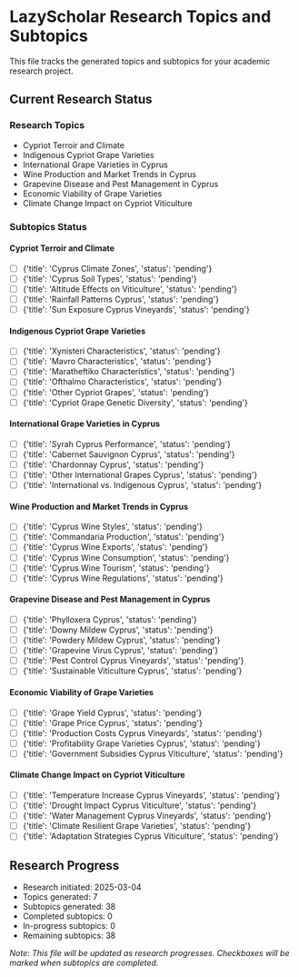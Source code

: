# LazyScholar Research Topics and Subtopics

This file tracks the generated topics and subtopics for your academic research project.

## Current Research Status

### Research Topics
- Cypriot Terroir and Climate
- Indigenous Cypriot Grape Varieties
- International Grape Varieties in Cyprus
- Wine Production and Market Trends in Cyprus
- Grapevine Disease and Pest Management in Cyprus
- Economic Viability of Grape Varieties
- Climate Change Impact on Cypriot Viticulture

### Subtopics Status

#### Cypriot Terroir and Climate
- [ ] {'title': 'Cyprus Climate Zones', 'status': 'pending'}
- [ ] {'title': 'Cyprus Soil Types', 'status': 'pending'}
- [ ] {'title': 'Altitude Effects on Viticulture', 'status': 'pending'}
- [ ] {'title': 'Rainfall Patterns Cyprus', 'status': 'pending'}
- [ ] {'title': 'Sun Exposure Cyprus Vineyards', 'status': 'pending'}

#### Indigenous Cypriot Grape Varieties
- [ ] {'title': 'Xynisteri Characteristics', 'status': 'pending'}
- [ ] {'title': 'Mavro Characteristics', 'status': 'pending'}
- [ ] {'title': 'Maratheftiko Characteristics', 'status': 'pending'}
- [ ] {'title': 'Ofthalmo Characteristics', 'status': 'pending'}
- [ ] {'title': 'Other Cypriot Grapes', 'status': 'pending'}
- [ ] {'title': 'Cypriot Grape Genetic Diversity', 'status': 'pending'}

#### International Grape Varieties in Cyprus
- [ ] {'title': 'Syrah Cyprus Performance', 'status': 'pending'}
- [ ] {'title': 'Cabernet Sauvignon Cyprus', 'status': 'pending'}
- [ ] {'title': 'Chardonnay Cyprus', 'status': 'pending'}
- [ ] {'title': 'Other International Grapes Cyprus', 'status': 'pending'}
- [ ] {'title': 'International vs. Indigenous Cyprus', 'status': 'pending'}

#### Wine Production and Market Trends in Cyprus
- [ ] {'title': 'Cyprus Wine Styles', 'status': 'pending'}
- [ ] {'title': 'Commandaria Production', 'status': 'pending'}
- [ ] {'title': 'Cyprus Wine Exports', 'status': 'pending'}
- [ ] {'title': 'Cyprus Wine Consumption', 'status': 'pending'}
- [ ] {'title': 'Cyprus Wine Tourism', 'status': 'pending'}
- [ ] {'title': 'Cyprus Wine Regulations', 'status': 'pending'}

#### Grapevine Disease and Pest Management in Cyprus
- [ ] {'title': 'Phylloxera Cyprus', 'status': 'pending'}
- [ ] {'title': 'Downy Mildew Cyprus', 'status': 'pending'}
- [ ] {'title': 'Powdery Mildew Cyprus', 'status': 'pending'}
- [ ] {'title': 'Grapevine Virus Cyprus', 'status': 'pending'}
- [ ] {'title': 'Pest Control Cyprus Vineyards', 'status': 'pending'}
- [ ] {'title': 'Sustainable Viticulture Cyprus', 'status': 'pending'}

#### Economic Viability of Grape Varieties
- [ ] {'title': 'Grape Yield Cyprus', 'status': 'pending'}
- [ ] {'title': 'Grape Price Cyprus', 'status': 'pending'}
- [ ] {'title': 'Production Costs Cyprus Vineyards', 'status': 'pending'}
- [ ] {'title': 'Profitability Grape Varieties Cyprus', 'status': 'pending'}
- [ ] {'title': 'Government Subsidies Cyprus Viticulture', 'status': 'pending'}

#### Climate Change Impact on Cypriot Viticulture
- [ ] {'title': 'Temperature Increase Cyprus Vineyards', 'status': 'pending'}
- [ ] {'title': 'Drought Impact Cyprus Viticulture', 'status': 'pending'}
- [ ] {'title': 'Water Management Cyprus Vineyards', 'status': 'pending'}
- [ ] {'title': 'Climate Resilient Grape Varieties', 'status': 'pending'}
- [ ] {'title': 'Adaptation Strategies Cyprus Viticulture', 'status': 'pending'}

## Research Progress
- Research initiated: 2025-03-04
- Topics generated: 7
- Subtopics generated: 38
- Completed subtopics: 0
- In-progress subtopics: 0
- Remaining subtopics: 38

*Note: This file will be updated as research progresses. Checkboxes will be marked when subtopics are completed.*
